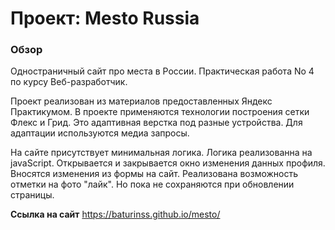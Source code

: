 # Проект: Mesto Russia

### Обзор
Одностраничный сайт про места в России. Практическая работа No 4 по курсу Веб-разработчик.

Проект реализован из материалов предоставленных Яндекс Практикумом. В проекте применяются технологии построения сетки Флекс и Грид. Это адаптивная верстка под разные устройства. Для адаптации используются медиа запросы.

На сайте присутствует минимальная логика. Логика реализованна на javaScript. Открывается и закрывается окно изменения данных профиля. Вносятся изменения из формы на сайт. Реализована возможность отметки на фото "лайк". Но пока не сохраняются при обновлении страницы.

**Ссылка на сайт**
https://baturinss.github.io/mesto/